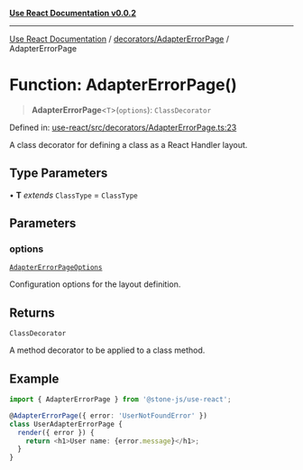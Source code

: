 [**Use React Documentation v0.0.2**](../../../README.md)

***

[Use React Documentation](../../../modules.md) / [decorators/AdapterErrorPage](../README.md) / AdapterErrorPage

# Function: AdapterErrorPage()

> **AdapterErrorPage**\<`T`\>(`options`): `ClassDecorator`

Defined in: [use-react/src/decorators/AdapterErrorPage.ts:23](https://github.com/stonemjs/use-react/blob/0635de04acc6b3a5c28dcf07d1e12a39a8b5e0b9/src/decorators/AdapterErrorPage.ts#L23)

A class decorator for defining a class as a React Handler layout.

## Type Parameters

• **T** *extends* `ClassType` = `ClassType`

## Parameters

### options

[`AdapterErrorPageOptions`](../../../declarations/interfaces/AdapterErrorPageOptions.md)

Configuration options for the layout definition.

## Returns

`ClassDecorator`

A method decorator to be applied to a class method.

## Example

```typescript
import { AdapterErrorPage } from '@stone-js/use-react';

@AdapterErrorPage({ error: 'UserNotFoundError' })
class UserAdapterErrorPage {
  render({ error }) {
    return <h1>User name: {error.message}</h1>;
  }
}
```
